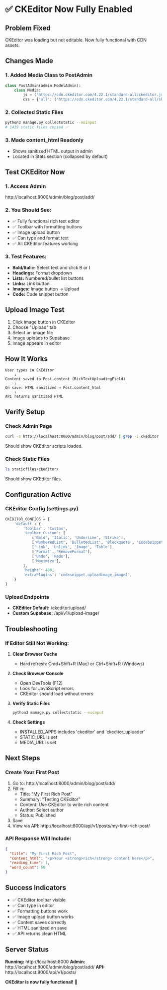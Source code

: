 # ✅ CKEditor Now Fully Enabled

## Problem Fixed
CKEditor was loading but not editable. Now fully functional with CDN assets.

## Changes Made

### 1. Added Media Class to PostAdmin
```python
class PostAdmin(admin.ModelAdmin):
    class Media:
        js = ('https://cdn.ckeditor.com/4.22.1/standard-all/ckeditor.js',)
        css = {'all': ('https://cdn.ckeditor.com/4.22.1/standard-all/skins/moono-lisa/editor.css',)}
```

### 2. Collected Static Files
```bash
python3 manage.py collectstatic --noinput
# 1419 static files copied ✅
```

### 3. Made content_html Readonly
- Shows sanitized HTML output in admin
- Located in Stats section (collapsed by default)

## Test CKEditor Now

### 1. Access Admin
http://localhost:8000/admin/blog/post/add/

### 2. You Should See:
- ✅ Fully functional rich text editor
- ✅ Toolbar with formatting buttons
- ✅ Image upload button
- ✅ Can type and format text
- ✅ All CKEditor features working

### 3. Test Features:
- **Bold/Italic:** Select text and click B or I
- **Headings:** Format dropdown
- **Lists:** Numbered/bullet list buttons
- **Links:** Link button
- **Images:** Image button → Upload
- **Code:** Code snippet button

## Upload Image Test

1. Click image button in CKEditor
2. Choose "Upload" tab
3. Select an image file
4. Image uploads to Supabase
5. Image appears in editor

## How It Works

```
User types in CKEditor
    ↓
Content saved to Post.content (RichTextUploadingField)
    ↓
On save: HTML sanitized → Post.content_html
    ↓
API returns sanitized HTML
```

## Verify Setup

### Check Admin Page
```bash
curl -s http://localhost:8000/admin/blog/post/add/ | grep -i ckeditor
```

Should show CKEditor scripts loaded.

### Check Static Files
```bash
ls staticfiles/ckeditor/
```

Should show CKEditor files.

## Configuration Active

### CKEditor Config (settings.py)
```python
CKEDITOR_CONFIGS = {
    'default': {
        'toolbar': 'Custom',
        'toolbar_Custom': [
            ['Bold', 'Italic', 'Underline', 'Strike'],
            ['NumberedList', 'BulletedList', 'Blockquote', 'CodeSnippet'],
            ['Link', 'Unlink', 'Image', 'Table'],
            ['Format', 'RemoveFormat'],
            ['Undo', 'Redo'],
            ['Maximize'],
        ],
        'height': 400,
        'extraPlugins': 'codesnippet,uploadimage,image2',
    }
}
```

### Upload Endpoints
- **CKEditor Default:** /ckeditor/upload/
- **Custom Supabase:** /api/v1/upload-image/

## Troubleshooting

### If Editor Still Not Working:

1. **Clear Browser Cache**
   - Hard refresh: Cmd+Shift+R (Mac) or Ctrl+Shift+R (Windows)

2. **Check Browser Console**
   - Open DevTools (F12)
   - Look for JavaScript errors
   - CKEditor should load without errors

3. **Verify Static Files**
   ```bash
   python3 manage.py collectstatic --noinput
   ```

4. **Check Settings**
   - INSTALLED_APPS includes 'ckeditor' and 'ckeditor_uploader'
   - STATIC_URL is set
   - MEDIA_URL is set

## Next Steps

### Create Your First Post

1. Go to: http://localhost:8000/admin/blog/post/add/
2. Fill in:
   - Title: "My First Rich Post"
   - Summary: "Testing CKEditor"
   - Content: Use CKEditor to write rich content
   - Author: Select author
   - Status: Published
3. Save
4. View via API: http://localhost:8000/api/v1/posts/my-first-rich-post/

### API Response Will Include:
```json
{
  "title": "My First Rich Post",
  "content_html": "<p>Your <strong>rich</strong> content here</p>",
  "reading_time": 1,
  "word_count": 50
}
```

## Success Indicators

- ✅ CKEditor toolbar visible
- ✅ Can type in editor
- ✅ Formatting buttons work
- ✅ Image upload button works
- ✅ Content saves correctly
- ✅ HTML sanitized on save
- ✅ API returns clean HTML

## Server Status

**Running:** http://localhost:8000
**Admin:** http://localhost:8000/admin/blog/post/add/
**API:** http://localhost:8000/api/v1/posts/

**CKEditor is now fully functional!** 🎉
